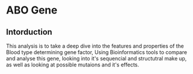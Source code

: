 # ABO Gene
## Intorduction
This analysis is to take a deep dive into the features and properties of the Blood type determining gene factor, Using Bioinformatics tools to compare and analyse this gene, looking into it's sequencial and structutral make up, as well as looking at possible mutaions and it's effects.
